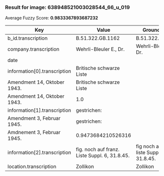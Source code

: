 ### Result for image: 638948521003028544_66_u_019
Average Fuzzy Score: **0.9833367893687232**
<small>

| Key | Value | Ground Truth | Score |
| --- | --- | --- | --- |
| b_id.transcription | B.51.322.GB.1162 | B.51.322.GB.1162. | 0.9696969696969697 |
| company.transcription | Wehrli-Bleuler E., Dr. | Wehrli-Bleuler E., Dr. | 1.0 |
| date |  |  | 1.0 |
| information[0].transcription | Britische schwarze Liste
Amendment 14, Oktober 1943. | Britische schwarze Liste
Amendment 14, Oktober 1943. | 1.0 |
| information[1].transcription | gestrichen:
Amendment 3, Februar 1945. | gestrichen:
Amdnement 3, Februar 1945. | 0.9473684210526316 |
| information[2].transcription | fig. noch auf franz. Liste Suppl. 6, 31.8.45. | fig noch auf franz. liste Suppl. 6, 31.8.45. | 0.9662921348314607 |
| location.transcription | Zollikon | Zollikon | 1.0 |

</small>
